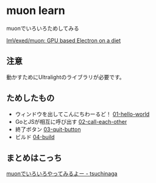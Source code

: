 # muon learn

muonでいろいろためしてみる

[ImVexed/muon: GPU based Electron on a diet](https://github.com/ImVexed/muon)


## 注意
動かすためにUltralightのライブラリが必要です。


## ためしたもの
* ウィンドウを出してこんにちわーるど！ [01-hello-world](01-hello-world)
* GoとJSが相互に呼び出す [02-call-each-other](02-call-each-other)
* 終了ボタン [03-quit-button](03-quit-button)
* ビルド [04-build](04-build)

## まとめはこっち
[muonでいろいろやってみるよー - tsuchinaga](https://scrapbox.io/tsuchinaga/muon%E3%81%A7%E3%81%84%E3%82%8D%E3%81%84%E3%82%8D%E3%82%84%E3%81%A3%E3%81%A6%E3%81%BF%E3%82%8B%E3%82%88%E3%83%BC)

